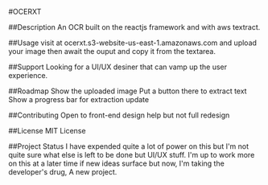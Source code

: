 #OCERXT

##Description
An OCR built on the reactjs framework and with aws textract.


##Usage
visit at ocerxt.s3-website-us-east-1.amazonaws.com and upload your image then await the ouput and copy it from the textarea.

##Support
Looking for a UI/UX desiner that can vamp up the user experience.

##Roadmap
Show the uploaded image
Put a button there to extract text
Show a progress bar for extraction update

##Contributing
Open to front-end design help but not full redesign

##License
MIT License

##Project Status
I have expended quite a lot of power on this but I'm not quite sure what else is left to be done but UI/UX stuff. I'm up to work more on this at a later time if new ideas surface but now, I'm taking the developer's drug, A new project.

